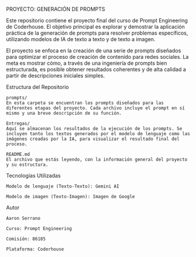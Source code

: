 PROYECTO: GENERACIÓN DE PROMPTS

Este repositorio contiene el proyecto final del curso de Prompt Engineering de Coderhouse. El objetivo principal es explorar y demostrar la aplicación práctica de la generación de prompts para resolver problemas específicos, utilizando modelos de IA de texto a texto y de texto a imagen.

El proyecto se enfoca en la creación de una serie de prompts diseñados para optimizar el proceso de creación de contenido para redes sociales. La meta es mostrar cómo, a través de una ingeniería de prompts bien estructurada, es posible obtener resultados coherentes y de alta calidad a partir de descripciones iniciales simples.

Estructura del Repositorio

    prompts/
    En esta carpeta se encuentran los prompts diseñados para las diferentes etapas del proyecto. Cada archivo incluye el prompt en sí mismo y una breve descripción de su función.

    Entregas/
    Aquí se almacenan los resultados de la ejecución de los prompts. Se incluyen tanto los textos generados por el modelo de lenguaje como las imágenes creadas por la IA, para visualizar el resultado final del proceso.

    README.md
    El archivo que estás leyendo, con la información general del proyecto y su estructura.

Tecnologías Utilizadas

    Modelo de lenguaje (Texto-Texto): Gemini AI

    Modelo de imagen (Texto-Imagen): Imagen de Google

Autor

    Aaron Serrano

    Curso: Prompt Engineering

    Comisión: 86185

    Plataforma: Coderhouse
